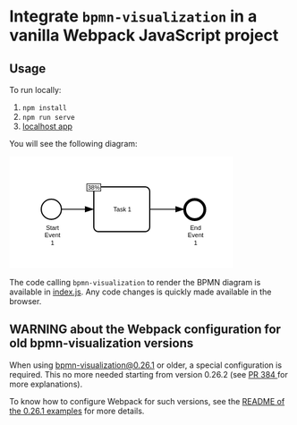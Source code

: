 # Integrate `bpmn-visualization` in a vanilla Webpack JavaScript project

## Usage

To run locally:

1. `npm install`
2. `npm run serve`
3. [localhost app](http://localhost:8080)

You will see the following diagram:

![BPMN diagram in the home page](docs/home.png)

The code calling `bpmn-visualization` to render the BPMN diagram is available in [index.js](src/index.js).
Any code changes is quickly made available in the browser.


## WARNING about the Webpack configuration for old bpmn-visualization versions

When using bpmn-visualization@0.26.1 or older, a special configuration is required. This no more needed starting from version 0.26.2 (see [PR 384 ](https://github.com/process-analytics/bpmn-visualization-examples/pull/384) for more explanations).

To know how to configure Webpack for such versions, see the [README of the 0.26.1 examples](https://github.com/process-analytics/bpmn-visualization-examples/blob/v0.26.1/projects/javascript-vanilla-with-webpack/README.md) for more details.

